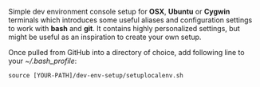 Simple dev environment console setup for **OSX**, **Ubuntu** or **Cygwin** terminals which introduces some useful aliases and configuration settings to work with **bash** and **git**. It contains highly personalized settings, but might be useful as an inspiration to create your own setup.

Once pulled from GitHub into a directory of choice, add following line to your *~/.bash_profile*:

```
source [YOUR-PATH]/dev-env-setup/setuplocalenv.sh
```  
